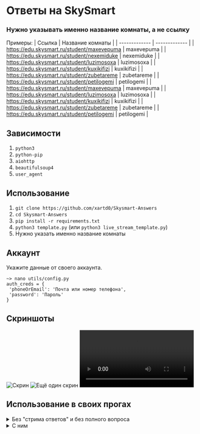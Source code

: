 # Ответы на SkySmart

### Нужно указывать именно название комнаты, а не ссылку

Примеры:
| Ссылка | Название комнаты |
| ------------- | ------------- |
| https://edu.skysmart.ru/student/maxevepuma | maxevepuma |
| https://edu.skysmart.ru/student/nexemiduke | nexemiduke |
| https://edu.skysmart.ru/student/luzimosoxa | luzimosoxa |
| https://edu.skysmart.ru/student/kuxikifizi | kuxikifizi |
| https://edu.skysmart.ru/student/zubetareme | zubetareme |
| https://edu.skysmart.ru/student/petilogemi | petilogemi |
| https://edu.skysmart.ru/student/maxevepuma | maxevepuma |
| https://edu.skysmart.ru/student/luzimosoxa | luzimosoxa |
| https://edu.skysmart.ru/student/kuxikifizi | kuxikifizi |
| https://edu.skysmart.ru/student/zubetareme | zubetareme |
| https://edu.skysmart.ru/student/petilogemi | petilogemi |

## Зависимости

1. `python3`
2. `python-pip`
3. `aiohttp`
4. `beautifulsoup4`
5. `user_agent`

## Использование

1. `git clone https://github.com/xartd0/Skysmart-Answers`
2. `cd Skysmart-Answers`
3. `pip install -r requirements.txt`
4. `python3 template.py` (или `python3 live_stream_template.py`)
5. Нужно указать именно название комнаты

## Аккаунт

Укажите данные от своего аккаунта.

```
~> nano utils/config.py
auth_creds = {
 'phoneOrEmail': 'Почта или номер телефона',
 'password': 'Пароль'
}
```

## Скриншоты

![Скрин](screenshots/template.py.png)
![Ещё один скрин](https://user-images.githubusercontent.com/43171120/208267920-fe6022cb-66a4-4824-b44b-d3622320f742.png)
![Видео live_stream_template.py](screenshots/live_stream_template.py.mp4)

## Использование в своих прогах

<details>
    <summary>
        Без "стрима ответов" и без полного вопроса
    </summary>

    ```py
    # Modified template.py
    # Подключаем модуль
    from answer_module import SkyAnswers
    # Он асинхронный
    import asyncio

    async def getAnsw(task_hash):
        answers_module = SkyAnswers(task_hash)
        answers = await answers_module.get_answers()

        result = ''

        for solution in answers:
            result += f"Задание #{solution['task_number']} - {solution['question']}\n"
            for answer in solution['answer']:
                result += f'   Ответ: {answer}\n'
            result += '\n'

        return result

    # Основная функция
    async def main():
        task_hash = 'maxevepuma'
        answers = await getAnsw(task_hash)
        print(answers)


    asyncio.run(main())
    ```

</details>

<details>
    <summary>
        С ним
    </summary>

    ```py
    # live_stream_template.py without any modifications
    # Это мы тянем библиотеки
    # SkySmart - answers - основная
    from answer_module import SkyAnswers
    # Это мы будем перезаписывать функцию GET_ANSWERS, поэтому нам надо API
    import skysmart_api
    # У нас асинхронный код
    import asyncio
    # Парсер
    from bs4 import BeautifulSoup
    # Это чтоб сделать оформление
    import shutil
    # Для нахождения id комнаты
    import re

    # Функция которая форматирует Input в чтото красивое


    # I: generate_one('number','title','full-text',['answers-1','answers-2'])

    # O:
    # Задание #number - *title*
    # Текст вопроса
    # full-text
    #
    #     Ответ: answers-1
    #     Ответ: answers-2

    async def generate_one(questuon_number:int, questuon_title:str, questuon_text:str='', answers: list = None) -> str:
        if answers is None:
            answers = []
        if questuon_text.strip() != '': questuon_text = 'Текст вопроса\n' + questuon_text
        generated = f'Задание #{questuon_number} - *{questuon_title}*\n{questuon_text}\n'
        for i in answers:
            generated += f'\n    Ответ: {i}'
        return generated.strip()

    # Новая функция для получения ответов
    async def get_answers(self):

        # Tasks-uuid
        tasks_uuids = await skysmart_api.get_room(self.task_hash)

        # А почему бы и нет
        meta = await skysmart_api.get_meta(self.task_hash)
        print( f'Название теста: {meta[0]}\nТема: {meta[1]}\n\n')

        # Цикл по задачам
        for tasks_count,uuid in enumerate(tasks_uuids):

            # Получаем код задачи
            soup = await skysmart_api.get_task_html(uuid)

            # Получаем ответ
            answers = self.get_task_answer(BeautifulSoup(soup, 'html.parser'), tasks_count+1)

            # Выводим
            print(await generate_one(answers['task_number'],answers['question'],answers['full_q'],answers['answer']))
            print(f'\n{"-"*shutil.get_terminal_size((80, 20)).columns}\n')

        # Возвращаем ничего. Нам не нужно их возвращать, потому что мы их сразу же выводим
        return []


    async def main():

        # Получаем ID комнаты
        task_hash = input('Укажите название комнаты: ')

        # Создаём SkyAnswers
        answers_module = SkyAnswers(task_hash)

        # Перезацисываем get_answers
        answers_module.get_answers = get_answers

        # Выводим линию
        print(f'\n{"-"*shutil.get_terminal_size((80, 20)).columns}\n')

        # Вызываем новую функцию
        await answers_module.get_answers(answers_module)

    # Запускаем
    asyncio.run(main())
    ```

</details>
